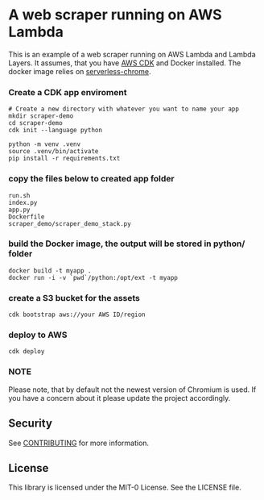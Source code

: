 # A web scraper running on AWS Lambda
This is an example of a web scraper running on AWS Lambda and Lambda Layers. It assumes, that you have [AWS CDK][cdk] and Docker installed. The docker image relies on [serverless-chrome][chromium].

### Create a CDK app enviroment

 	# Create a new directory with whatever you want to name your app
  	mkdir scraper-demo
   	cd scraper-demo
	cdk init --language python

 	python -m venv .venv
  	source .venv/bin/activate
   	pip install -r requirements.txt

### copy the files below to created app folder

	run.sh
	index.py
	app.py
	Dockerfile
	scraper_demo/scraper_demo_stack.py


### build the Docker image, the output will be stored in python/ folder

	docker build -t myapp .
	docker run -i -v `pwd`/python:/opt/ext -t myapp

### create a S3 bucket for the assets

	cdk bootstrap aws://your AWS ID/region

### deploy to AWS

	cdk deploy

### NOTE

Please note, that by default not the newest version of Chromium is used. If you have a concern about it please update the project accordingly.

[cdk]: https://aws.amazon.com/cdk/
[chromium]: https://github.com/adieuadieu/serverless-chrome/


## Security

See [CONTRIBUTING](CONTRIBUTING.md#security-issue-notifications) for more information.

## License

This library is licensed under the MIT-0 License. See the LICENSE file.


